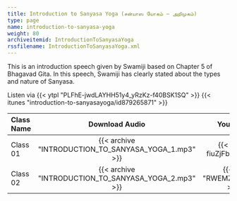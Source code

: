 ```yaml
---
title: Introduction to Sanyasa Yoga (சன்யாஸ யோகம் – அறிமுகம்)
type: page
name: introduction-to-sanyasa-yoga
weight: 80
archiveitemid: IntroductionToSanyasaYoga
rssfilename: IntroductionToSanyasaYoga.xml
---
```


This is an introduction speech given by Swamiji based on Chapter 5 of Bhagavad Gita. In this speech, Swamiji has clearly stated about the types and nature of Sanyasa.

Listen via {{< ytpl "PLFhE-jwdLAYHH51y4_yRzKz-f40BSK1SQ" >}} {{< itunes "introduction-to-sanyasayoga/id879265871" >}}

Class Name | Download Audio | YouTube
:---|:---:|:---:
Class 01 | {{< archive "INTRODUCTION_TO_SANYASA_YOGA_1.mp3" >}} | {{< yt "-fiuZjFb66c" >}}
Class 02 | {{< archive "INTRODUCTION_TO_SANYASA_YOGA_2.mp3" >}} | {{< yt "RWEMZdOroUA" >}}
